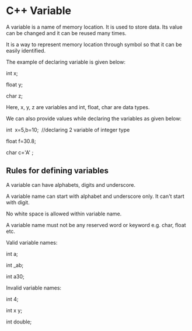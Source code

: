 # C++ Variable

A variable is a name of memory location. It is used to store data. Its value can be changed and it can be reused many times.

It is a way to represent memory location through symbol so that it can be easily identified.

The example of declaring variable is given below:

int x;    

float y;    

char z;    

Here, x, y, z are variables and int, float, char are data types.

We can also provide values while declaring the variables as given below:

int  x=5,b=10;  //declaring 2 variable of integer type  

float f=30.8;    

char c='A' ; 

## Rules for defining variables

A variable can have alphabets, digits and underscore.

A variable name can start with alphabet and underscore only. It can't start with digit.

No white space is allowed within variable name.

A variable name must not be any reserved word or keyword e.g. char, float etc.



Valid variable names:

int a;    

int  \_ab;    

int a30;

Invalid variable names:

int 4;    

int x y;    

int double; 



